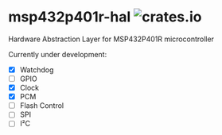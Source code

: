# msp432p401r-hal ![crates.io](https://img.shields.io/crates/v/msp432p401r-hal.svg)

Hardware Abstraction Layer for MSP432P401R microcontroller

Currently under development:
- [X] Watchdog
- [ ] GPIO
- [X] Clock
- [X] PCM
- [ ] Flash Control
- [ ] SPI
- [ ] I²C
